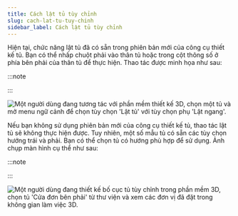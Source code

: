 ```yaml
---
title: Cách lật tủ tùy chỉnh
slug: cach-lat-tu-tuy-chinh
sidebar_label: Cách lật tủ tùy chỉnh
---
```


Hiện tại, chức năng lật tủ đã có sẵn trong phiên bản mới của công cụ thiết kế tủ. Bạn có thể nhấp chuột phải vào thân tủ hoặc trong cột thông số ở phía bên phải của thân tủ để thực hiện. Thao tác được minh họa như sau:

:::note



:::

![Một người dùng đang tương tác với phần mềm thiết kế 3D, chọn một tủ và mở menu ngữ cảnh để chọn tùy chọn 'Lật tủ' với tùy chọn phụ 'Lật ngang'.](https://storage.googleapis.com/jegavn_kb/images/5a2708aa-223f-4d6c-8519-dd8987e97c20.png)

Nếu bạn không sử dụng phiên bản mới của công cụ thiết kế tủ, thao tác lật tủ sẽ không thực hiện được. Tuy nhiên, một số mẫu tủ có sẵn các tùy chọn hướng trái và phải. Bạn có thể chọn tủ có hướng phù hợp để sử dụng. Ảnh chụp màn hình cụ thể như sau:

:::note



:::

![Một người dùng đang thiết kế bố cục tủ tùy chỉnh trong phần mềm 3D, chọn tủ 'Cửa đơn bên phải' từ thư viện và xem các đơn vị đã đặt trong không gian làm việc 3D.](https://storage.googleapis.com/jegavn_kb/images/4447a828-338b-4ed1-946b-c467162858ff.png)
